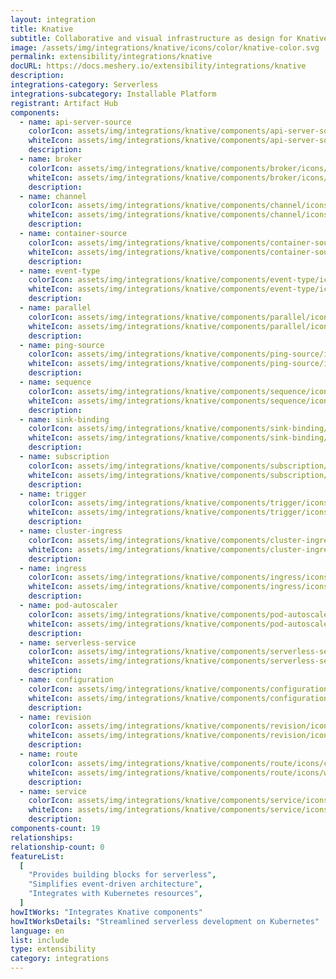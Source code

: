```yaml
---
layout: integration
title: Knative
subtitle: Collaborative and visual infrastructure as design for Knative
image: /assets/img/integrations/knative/icons/color/knative-color.svg
permalink: extensibility/integrations/knative
docURL: https://docs.meshery.io/extensibility/integrations/knative
description:
integrations-category: Serverless
integrations-subcategory: Installable Platform
registrant: Artifact Hub
components:
  - name: api-server-source
    colorIcon: assets/img/integrations/knative/components/api-server-source/icons/color/api-server-source-color.svg
    whiteIcon: assets/img/integrations/knative/components/api-server-source/icons/white/api-server-source-white.svg
    description:
  - name: broker
    colorIcon: assets/img/integrations/knative/components/broker/icons/color/broker-color.svg
    whiteIcon: assets/img/integrations/knative/components/broker/icons/white/broker-white.svg
    description:
  - name: channel
    colorIcon: assets/img/integrations/knative/components/channel/icons/color/channel-color.svg
    whiteIcon: assets/img/integrations/knative/components/channel/icons/white/channel-white.svg
    description:
  - name: container-source
    colorIcon: assets/img/integrations/knative/components/container-source/icons/color/container-source-color.svg
    whiteIcon: assets/img/integrations/knative/components/container-source/icons/white/container-source-white.svg
    description:
  - name: event-type
    colorIcon: assets/img/integrations/knative/components/event-type/icons/color/event-type-color.svg
    whiteIcon: assets/img/integrations/knative/components/event-type/icons/white/event-type-white.svg
    description:
  - name: parallel
    colorIcon: assets/img/integrations/knative/components/parallel/icons/color/parallel-color.svg
    whiteIcon: assets/img/integrations/knative/components/parallel/icons/white/parallel-white.svg
    description:
  - name: ping-source
    colorIcon: assets/img/integrations/knative/components/ping-source/icons/color/ping-source-color.svg
    whiteIcon: assets/img/integrations/knative/components/ping-source/icons/white/ping-source-white.svg
    description:
  - name: sequence
    colorIcon: assets/img/integrations/knative/components/sequence/icons/color/sequence-color.svg
    whiteIcon: assets/img/integrations/knative/components/sequence/icons/white/sequence-white.svg
    description:
  - name: sink-binding
    colorIcon: assets/img/integrations/knative/components/sink-binding/icons/color/sink-binding-color.svg
    whiteIcon: assets/img/integrations/knative/components/sink-binding/icons/white/sink-binding-white.svg
    description:
  - name: subscription
    colorIcon: assets/img/integrations/knative/components/subscription/icons/color/subscription-color.svg
    whiteIcon: assets/img/integrations/knative/components/subscription/icons/white/subscription-white.svg
    description:
  - name: trigger
    colorIcon: assets/img/integrations/knative/components/trigger/icons/color/trigger-color.svg
    whiteIcon: assets/img/integrations/knative/components/trigger/icons/white/trigger-white.svg
    description:
  - name: cluster-ingress
    colorIcon: assets/img/integrations/knative/components/cluster-ingress/icons/color/cluster-ingress-color.svg
    whiteIcon: assets/img/integrations/knative/components/cluster-ingress/icons/white/cluster-ingress-white.svg
    description:
  - name: ingress
    colorIcon: assets/img/integrations/knative/components/ingress/icons/color/ingress-color.svg
    whiteIcon: assets/img/integrations/knative/components/ingress/icons/white/ingress-white.svg
    description:
  - name: pod-autoscaler
    colorIcon: assets/img/integrations/knative/components/pod-autoscaler/icons/color/pod-autoscaler-color.svg
    whiteIcon: assets/img/integrations/knative/components/pod-autoscaler/icons/white/pod-autoscaler-white.svg
    description:
  - name: serverless-service
    colorIcon: assets/img/integrations/knative/components/serverless-service/icons/color/serverless-service-color.svg
    whiteIcon: assets/img/integrations/knative/components/serverless-service/icons/white/serverless-service-white.svg
    description:
  - name: configuration
    colorIcon: assets/img/integrations/knative/components/configuration/icons/color/configuration-color.svg
    whiteIcon: assets/img/integrations/knative/components/configuration/icons/white/configuration-white.svg
    description:
  - name: revision
    colorIcon: assets/img/integrations/knative/components/revision/icons/color/revision-color.svg
    whiteIcon: assets/img/integrations/knative/components/revision/icons/white/revision-white.svg
    description:
  - name: route
    colorIcon: assets/img/integrations/knative/components/route/icons/color/route-color.svg
    whiteIcon: assets/img/integrations/knative/components/route/icons/white/route-white.svg
    description:
  - name: service
    colorIcon: assets/img/integrations/knative/components/service/icons/color/service-color.svg
    whiteIcon: assets/img/integrations/knative/components/service/icons/white/service-white.svg
    description:
components-count: 19
relationships:
relationship-count: 0
featureList:
  [
    "Provides building blocks for serverless",
    "Simplifies event-driven architecture",
    "Integrates with Kubernetes resources",
  ]
howItWorks: "Integrates Knative components"
howItWorksDetails: "Streamlined serverless development on Kubernetes"
language: en
list: include
type: extensibility
category: integrations
---
```

